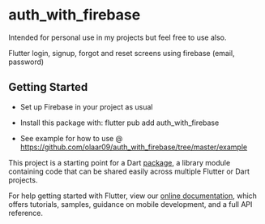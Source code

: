 # auth_with_firebase

Intended for personal use in my projects but feel free to use also.

Flutter login, signup, forgot and reset screens using firebase (email, password)

## Getting Started
- Set up Firebase in your project as usual

- Install this package with: flutter pub add auth_with_firebase

- See example for how to use @ https://github.com/olaar09/auth_with_firebase/tree/master/example

This project is a starting point for a Dart
[package](https://flutter.dev/developing-packages/),
a library module containing code that can be shared easily across
multiple Flutter or Dart projects.

For help getting started with Flutter, view our 
[online documentation](https://flutter.dev/docs), which offers tutorials, 
samples, guidance on mobile development, and a full API reference.
